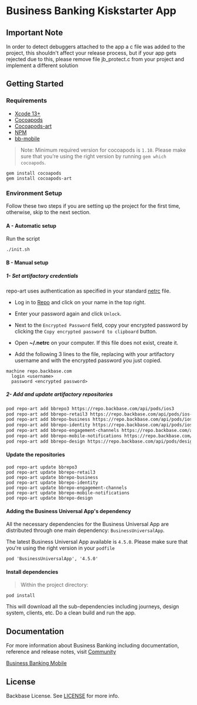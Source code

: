 # Business Banking Kiskstarter App

## Important Note

In order to detect debuggers attached to the app a c file was added to the project, this shouldn't affect your release process, but if your app gets rejected due to this, please remove file jb_protect.c from your project and implement a different solution

## Getting Started

### Requirements

- [Xcode 13+](https://developer.apple.com/xcode/)
- [Cocoapods](https://cocoapods.org/)
- [Cocoapods-art](https://github.com/jfrog/cocoapods-art)
- [NPM](https://npmjs.com/)
- [bb-mobile](https://community.backbase.com/documentation/mobile-sdk/latest/mobile_cli)

> Note: Minimum required version for cocoapods is `1.10`.
> Please make sure that you’re using the right version by running `gem which cocoapods`.
```
gem install cocoapods
gem install cocoapods-art
```
  

### Environment Setup

Follow these two steps if you are setting up the project for the first time, otherwise, skip to the next section.

#### A - Automatic setup

Run the script

```
./init.sh
```

#### B - Manual setup

##### 1- Set artifactory credentials
   
repo-art uses authentication as specified in your standard [netrc](https://www.gnu.org/software/inetutils/manual/html_node/The-_002enetrc-file.html) file.
  
- Log in to [Repo](https://repo.backbase.com/) and click on your name in the top right.
  
- Enter your password again and click `Unlock`.
  
- Next to the `Encrypted Password` field, copy your encrypted password by clicking the `Copy encrypted password to clipboard` button.
  
- Open **~/.netrc** on your computer. If this file does not exist, create it.
  
- Add the following 3 lines to the file, replacing <username> with your artifactory username and <encrypted password> with the encrypted password you just copied.

```
machine repo.backbase.com
  login <username>
  password <encrypted password>
```
  

##### 2- Add and update artifactory repositories

```sh
pod repo-art add bbrepo3 https://repo.backbase.com/api/pods/ios3
pod repo-art add bbrepo-retail3 https://repo.backbase.com/api/pods/ios-retail3
pod repo-art add bbrepo-business https://repo.backbase.com/api/pods/ios-business
pod repo-art add bbrepo-identity https://repo.backbase.com/api/pods/ios-identity
pod repo-art add bbrepo-engagement-channels https://repo.backbase.com/api/pods/ios-engagement-channels
pod repo-art add bbrepo-mobile-notifications https://repo.backbase.com/api/pods/ios-mobile-notifications
pod repo-art add bbrepo-design https://repo.backbase.com/api/pods/design-ios
```
  

#### Update the repositories 

```
pod repo-art update bbrepo3
pod repo-art update bbrepo-retail3
pod repo-art update bbrepo-business
pod repo-art update bbrepo-identity
pod repo-art update bbrepo-engagement-channels
pod repo-art update bbrepo-mobile-notifications
pod repo-art update bbrepo-design
```
  

#### Adding the Business Universal App's dependency

All the necessary dependencies for the Business Universal App are distributed through one main dependency: `BusinessUniversalApp`.

The latest Business Universal App available is `4.5.0`. Please make sure that you're using the right version in your `podfile`
```
pod 'BusinessUniversalApp', '4.5.0'
```
  

#### Install dependencies
> Within the project directory:
```
pod install
```

This will download all the sub-dependencies including journeys, design system, clients, etc.
Do a clean build and run the app.

## Documentation
For more information about Business Banking including documentation, reference and release notes, visit [Community](https://community.backbase.com/)

[Business Banking Mobile](https://backbase.atlassian.net/wiki/spaces/F5/pages/1489634166/Documentation)

## License
Backbase License. See [LICENSE](https://github.com/backbase-rnd/bus-business-banking-collection-ios/blob/master/LICENSE) for more info.
